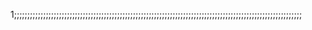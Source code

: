 1;;;;;;;;;;;;;;;;;;;;;;;;;;;;;;;;;;;;;;;;;;;;;;;;;;;;;;;;;;;;;;;;;;;;;;;;;;;;;;;;;;;;;;;;;;;;;;;;;;;;;;;;;;;;;
